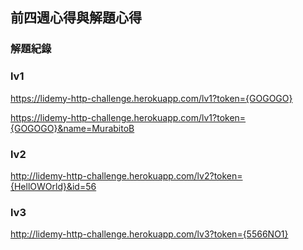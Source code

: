 ## 前四週心得與解題心得
### 解題紀錄

### lv1 

https://lidemy-http-challenge.herokuapp.com/lv1?token={GOGOGO}

https://lidemy-http-challenge.herokuapp.com/lv1?token={GOGOGO}&name=MurabitoB


### lv2

http://lidemy-http-challenge.herokuapp.com/lv2?token={HellOWOrld}&id=56

### lv3

http://lidemy-http-challenge.herokuapp.com/lv3?token={5566NO1}
